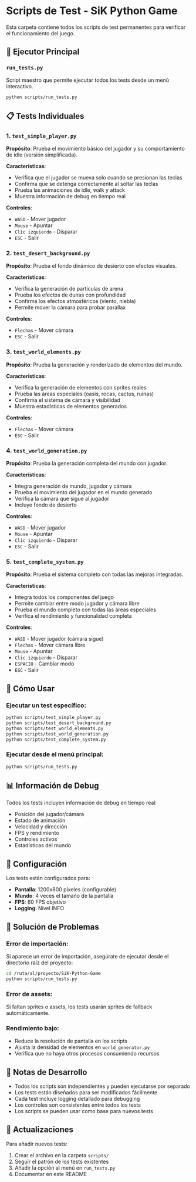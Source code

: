 # Scripts de Test - SiK Python Game

Esta carpeta contiene todos los scripts de test permanentes para verificar el funcionamiento del juego.

## 🚀 Ejecutor Principal

### `run_tests.py`
Script maestro que permite ejecutar todos los tests desde un menú interactivo.

```bash
python scripts/run_tests.py
```

## 📋 Tests Individuales

### 1. `test_simple_player.py`
**Propósito**: Prueba el movimiento básico del jugador y su comportamiento de idle (versión simplificada).

**Características**:
- Verifica que el jugador se mueva solo cuando se presionan las teclas
- Confirma que se detenga correctamente al soltar las teclas
- Prueba las animaciones de idle, walk y attack
- Muestra información de debug en tiempo real

**Controles**:
- `WASD` - Mover jugador
- `Mouse` - Apuntar
- `Clic izquierdo` - Disparar
- `ESC` - Salir

### 2. `test_desert_background.py`
**Propósito**: Prueba el fondo dinámico de desierto con efectos visuales.

**Características**:
- Verifica la generación de partículas de arena
- Prueba los efectos de dunas con profundidad
- Confirma los efectos atmosféricos (viento, niebla)
- Permite mover la cámara para probar parallax

**Controles**:
- `Flechas` - Mover cámara
- `ESC` - Salir

### 3. `test_world_elements.py`
**Propósito**: Prueba la generación y renderizado de elementos del mundo.

**Características**:
- Verifica la generación de elementos con sprites reales
- Prueba las áreas especiales (oasis, rocas, cactus, ruinas)
- Confirma el sistema de cámara y visibilidad
- Muestra estadísticas de elementos generados

**Controles**:
- `Flechas` - Mover cámara
- `ESC` - Salir

### 4. `test_world_generation.py`
**Propósito**: Prueba la generación completa del mundo con jugador.

**Características**:
- Integra generación de mundo, jugador y cámara
- Prueba el movimiento del jugador en el mundo generado
- Verifica la cámara que sigue al jugador
- Incluye fondo de desierto

**Controles**:
- `WASD` - Mover jugador
- `Mouse` - Apuntar
- `Clic izquierdo` - Disparar
- `ESC` - Salir

### 5. `test_complete_system.py`
**Propósito**: Prueba el sistema completo con todas las mejoras integradas.

**Características**:
- Integra todos los componentes del juego
- Permite cambiar entre modo jugador y cámara libre
- Prueba el mundo completo con todas las áreas especiales
- Verifica el rendimiento y funcionalidad completa

**Controles**:
- `WASD` - Mover jugador (cámara sigue)
- `Flechas` - Mover cámara libre
- `Mouse` - Apuntar
- `Clic izquierdo` - Disparar
- `ESPACIO` - Cambiar modo
- `ESC` - Salir

## 🎯 Cómo Usar

### Ejecutar un test específico:
```bash
python scripts/test_simple_player.py
python scripts/test_desert_background.py
python scripts/test_world_elements.py
python scripts/test_world_generation.py
python scripts/test_complete_system.py
```

### Ejecutar desde el menú principal:
```bash
python scripts/run_tests.py
```

## 📊 Información de Debug

Todos los tests incluyen información de debug en tiempo real:
- Posición del jugador/cámara
- Estado de animación
- Velocidad y dirección
- FPS y rendimiento
- Controles activos
- Estadísticas del mundo

## 🔧 Configuración

Los tests están configurados para:
- **Pantalla**: 1200x800 píxeles (configurable)
- **Mundo**: 4 veces el tamaño de la pantalla
- **FPS**: 60 FPS objetivo
- **Logging**: Nivel INFO

## 🐛 Solución de Problemas

### Error de importación:
Si aparece un error de importación, asegúrate de ejecutar desde el directorio raíz del proyecto:
```bash
cd /ruta/al/proyecto/SiK-Python-Game
python scripts/run_tests.py
```

### Error de assets:
Si faltan sprites o assets, los tests usarán sprites de fallback automáticamente.

### Rendimiento bajo:
- Reduce la resolución de pantalla en los scripts
- Ajusta la densidad de elementos en `world_generator.py`
- Verifica que no haya otros procesos consumiendo recursos

## 📝 Notas de Desarrollo

- Todos los scripts son independientes y pueden ejecutarse por separado
- Los tests están diseñados para ser modificados fácilmente
- Cada test incluye logging detallado para debugging
- Los controles son consistentes entre todos los tests
- Los scripts se pueden usar como base para nuevos tests

## 🔄 Actualizaciones

Para añadir nuevos tests:
1. Crear el archivo en la carpeta `scripts/`
2. Seguir el patrón de los tests existentes
3. Añadir la opción al menú en `run_tests.py`
4. Documentar en este README 